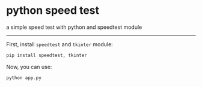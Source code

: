 # python speed test
 a simple speed test with python and speedtest module

___

First, install `speedtest` and `tkinter` module:
```py
pip install speedtest, tkinter
```

Now, you can use:
```py
python app.py
```